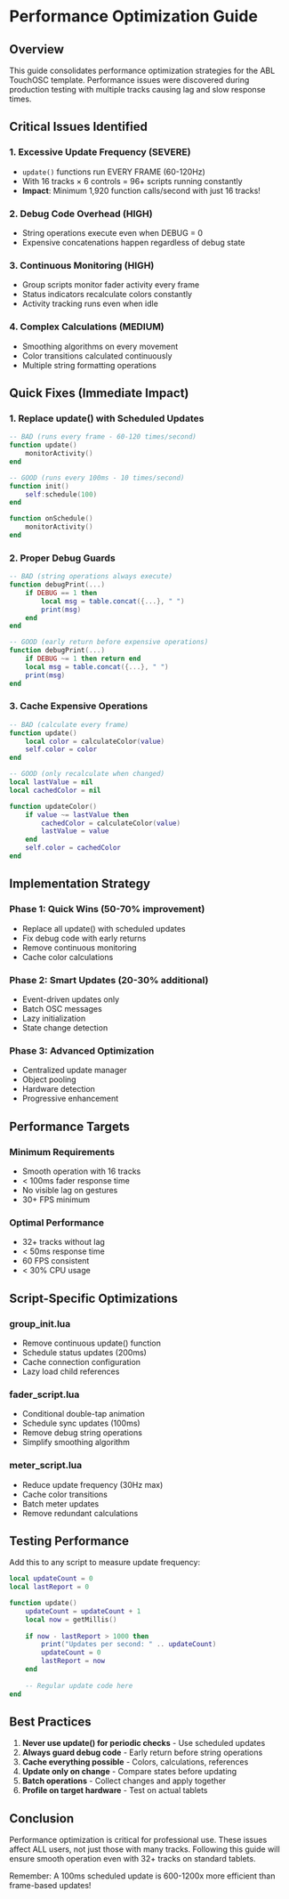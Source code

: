 # Performance Optimization Guide

## Overview
This guide consolidates performance optimization strategies for the ABL TouchOSC template. Performance issues were discovered during production testing with multiple tracks causing lag and slow response times.

## Critical Issues Identified

### 1. **Excessive Update Frequency** (SEVERE)
- `update()` functions run EVERY FRAME (60-120Hz)
- With 16 tracks × 6 controls = 96+ scripts running constantly
- **Impact**: Minimum 1,920 function calls/second with just 16 tracks!

### 2. **Debug Code Overhead** (HIGH)
- String operations execute even when DEBUG = 0
- Expensive concatenations happen regardless of debug state

### 3. **Continuous Monitoring** (HIGH)  
- Group scripts monitor fader activity every frame
- Status indicators recalculate colors constantly
- Activity tracking runs even when idle

### 4. **Complex Calculations** (MEDIUM)
- Smoothing algorithms on every movement
- Color transitions calculated continuously
- Multiple string formatting operations

## Quick Fixes (Immediate Impact)

### 1. Replace update() with Scheduled Updates
```lua
-- BAD (runs every frame - 60-120 times/second)
function update()
    monitorActivity()
end

-- GOOD (runs every 100ms - 10 times/second)
function init()
    self:schedule(100)
end

function onSchedule()
    monitorActivity()
end
```

### 2. Proper Debug Guards
```lua
-- BAD (string operations always execute)
function debugPrint(...)
    if DEBUG == 1 then
        local msg = table.concat({...}, " ")
        print(msg)
    end
end

-- GOOD (early return before expensive operations)
function debugPrint(...)
    if DEBUG ~= 1 then return end
    local msg = table.concat({...}, " ")
    print(msg)
end
```

### 3. Cache Expensive Operations
```lua
-- BAD (calculate every frame)
function update()
    local color = calculateColor(value)
    self.color = color
end

-- GOOD (only recalculate when changed)
local lastValue = nil
local cachedColor = nil

function updateColor()
    if value ~= lastValue then
        cachedColor = calculateColor(value)
        lastValue = value
    end
    self.color = cachedColor
end
```

## Implementation Strategy

### Phase 1: Quick Wins (50-70% improvement)
- Replace all update() with scheduled updates
- Fix debug code with early returns
- Remove continuous monitoring
- Cache color calculations

### Phase 2: Smart Updates (20-30% additional)
- Event-driven updates only
- Batch OSC messages
- Lazy initialization
- State change detection

### Phase 3: Advanced Optimization
- Centralized update manager
- Object pooling
- Hardware detection
- Progressive enhancement

## Performance Targets

### Minimum Requirements
- Smooth operation with 16 tracks
- < 100ms fader response time
- No visible lag on gestures
- 30+ FPS minimum

### Optimal Performance
- 32+ tracks without lag
- < 50ms response time
- 60 FPS consistent
- < 30% CPU usage

## Script-Specific Optimizations

### group_init.lua
- Remove continuous update() function
- Schedule status updates (200ms)
- Cache connection configuration
- Lazy load child references

### fader_script.lua
- Conditional double-tap animation
- Schedule sync updates (100ms)
- Remove debug string operations
- Simplify smoothing algorithm

### meter_script.lua
- Reduce update frequency (30Hz max)
- Cache color transitions
- Batch meter updates
- Remove redundant calculations

## Testing Performance

Add this to any script to measure update frequency:
```lua
local updateCount = 0
local lastReport = 0

function update()
    updateCount = updateCount + 1
    local now = getMillis()
    
    if now - lastReport > 1000 then
        print("Updates per second: " .. updateCount)
        updateCount = 0
        lastReport = now
    end
    
    -- Regular update code here
end
```

## Best Practices

1. **Never use update() for periodic checks** - Use scheduled updates
2. **Always guard debug code** - Early return before string operations
3. **Cache everything possible** - Colors, calculations, references
4. **Update only on change** - Compare states before updating
5. **Batch operations** - Collect changes and apply together
6. **Profile on target hardware** - Test on actual tablets

## Conclusion

Performance optimization is critical for professional use. These issues affect ALL users, not just those with many tracks. Following this guide will ensure smooth operation even with 32+ tracks on standard tablets.

Remember: A 100ms scheduled update is 600-1200x more efficient than frame-based updates!
